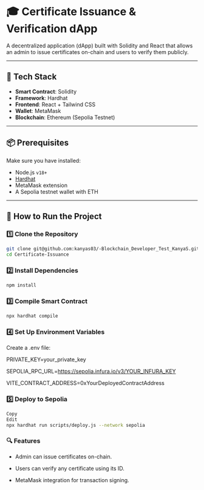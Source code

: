 # 🎓 Certificate Issuance & Verification dApp

A decentralized application (dApp) built with Solidity and React that allows an admin to issue certificates on-chain and users to verify them publicly.

---

## 🔧 Tech Stack

- **Smart Contract**: Solidity
- **Framework**: Hardhat
- **Frontend**: React + Tailwind CSS
- **Wallet**: MetaMask
- **Blockchain**: Ethereum (Sepolia Testnet)

---

## 📦 Prerequisites

Make sure you have installed:

- Node.js `v18+`
- [Hardhat](https://hardhat.org/)
- MetaMask extension
- A Sepolia testnet wallet with ETH

---

## 🚀 How to Run the Project

### 1️⃣ Clone the Repository

```bash
git clone git@github.com:kanyas03/-Blockchain_Developer_Test_KanyaS.git
cd Certificate-Issuance
```

### 2️⃣ Install Dependencies
```bash
npm install
```
### 3️⃣ Compile Smart Contract
```bash
npx hardhat compile
```
### 4️⃣ Set Up Environment Variables
Create a .env file:

PRIVATE_KEY=your_private_key

SEPOLIA_RPC_URL=https://sepolia.infura.io/v3/YOUR_INFURA_KEY

VITE_CONTRACT_ADDRESS=0xYourDeployedContractAddress

### 5️⃣ Deploy to Sepolia
```bash
Copy
Edit
npx hardhat run scripts/deploy.js --network sepolia
```

### 🔍 Features
* Admin can issue certificates on-chain.

* Users can verify any certificate using its ID.

* MetaMask integration for transaction signing.

